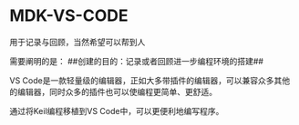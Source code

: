 # MDK-VS-CODE
用于记录与回顾，当然希望可以帮到人

需要阐明的是： ##创建的目的：记录或者回顾进一步编程环境的搭建##

VS Code是一款轻量级的编辑器，正如大多带插件的编辑器，可以兼容众多其他的编辑器，同时众多的插件也可以使编程更简单、更舒适。

通过将Keil编程移植到VS Code中，可以更便利地编写程序。
